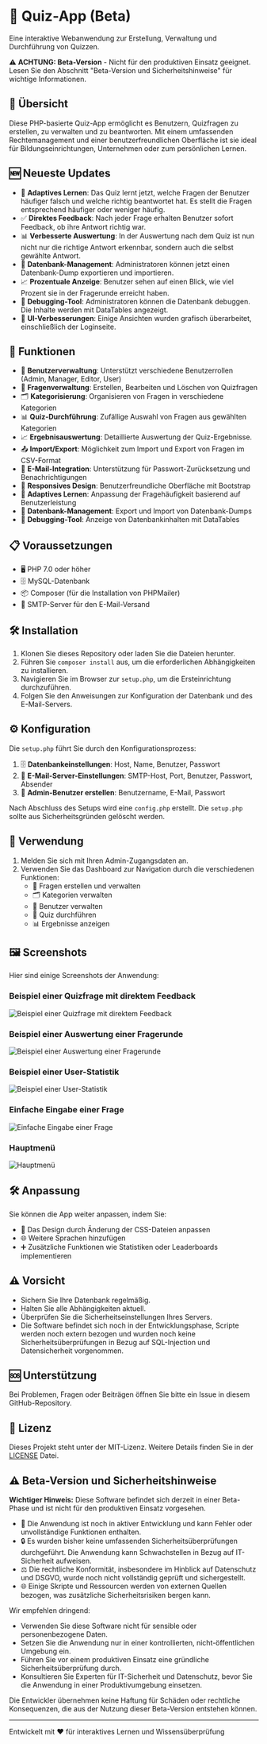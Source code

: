 # 🧠 Quiz-App (Beta)
Eine interaktive Webanwendung zur Erstellung, Verwaltung und Durchführung von Quizzen.

⚠️ **ACHTUNG: Beta-Version** - Nicht für den produktiven Einsatz geeignet. Lesen Sie den Abschnitt "Beta-Version und Sicherheitshinweise" für wichtige Informationen.

## 🌟 Übersicht

Diese PHP-basierte Quiz-App ermöglicht es Benutzern, Quizfragen zu erstellen, zu verwalten und zu beantworten. Mit einem umfassenden Rechtemanagement und einer benutzerfreundlichen Oberfläche ist sie ideal für Bildungseinrichtungen, Unternehmen oder zum persönlichen Lernen.

## 🆕 Neueste Updates

- 🧠 **Adaptives Lernen**: Das Quiz lernt jetzt, welche Fragen der Benutzer häufiger falsch und welche richtig beantwortet hat. Es stellt die Fragen entsprechend häufiger oder weniger häufig.
- ✅ **Direktes Feedback**: Nach jeder Frage erhalten Benutzer sofort Feedback, ob ihre Antwort richtig war.
- 📊 **Verbesserte Auswertung**: In der Auswertung nach dem Quiz ist nun nicht nur die richtige Antwort erkennbar, sondern auch die selbst gewählte Antwort.
- 💾 **Datenbank-Management**: Administratoren können jetzt einen Datenbank-Dump exportieren und importieren.
- 📈 **Prozentuale Anzeige**: Benutzer sehen auf einen Blick, wie viel Prozent sie in der Fragerunde erreicht haben.
- 🐞 **Debugging-Tool**: Administratoren können die Datenbank debuggen. Die Inhalte werden mit DataTables angezeigt.
- 🎨 **UI-Verbesserungen**: Einige Ansichten wurden grafisch überarbeitet, einschließlich der Loginseite.

## 🚀 Funktionen

- 👥 **Benutzerverwaltung**: Unterstützt verschiedene Benutzerrollen (Admin, Manager, Editor, User)
- 📝 **Fragenverwaltung**: Erstellen, Bearbeiten und Löschen von Quizfragen
- 🗂️ **Kategorisierung**: Organisieren von Fragen in verschiedene Kategorien
- 📊 **Quiz-Durchführung**: Zufällige Auswahl von Fragen aus gewählten Kategorien
- 📈 **Ergebnisauswertung**: Detaillierte Auswertung der Quiz-Ergebnisse.
- 📤 **Import/Export**: Möglichkeit zum Import und Export von Fragen im CSV-Format
- 📧 **E-Mail-Integration**: Unterstützung für Passwort-Zurücksetzung und Benachrichtigungen
- 🎨 **Responsives Design**: Benutzerfreundliche Oberfläche mit Bootstrap
- 🧠 **Adaptives Lernen**: Anpassung der Fragehäufigkeit basierend auf Benutzerleistung
- 💾 **Datenbank-Management**: Export und Import von Datenbank-Dumps
- 🐞 **Debugging-Tool**: Anzeige von Datenbankinhalten mit DataTables

## 📋 Voraussetzungen

- 🖥️ PHP 7.0 oder höher
- 🗄️ MySQL-Datenbank
- 📦 Composer (für die Installation von PHPMailer)
- 📨 SMTP-Server für den E-Mail-Versand

## 🛠️ Installation

1. Klonen Sie dieses Repository oder laden Sie die Dateien herunter.
2. Führen Sie `composer install` aus, um die erforderlichen Abhängigkeiten zu installieren.
3. Navigieren Sie im Browser zur `setup.php`, um die Ersteinrichtung durchzuführen.
4. Folgen Sie den Anweisungen zur Konfiguration der Datenbank und des E-Mail-Servers.

## ⚙️ Konfiguration

Die `setup.php` führt Sie durch den Konfigurationsprozess:

1. 🗄️ **Datenbankeinstellungen**: Host, Name, Benutzer, Passwort
2. 📧 **E-Mail-Server-Einstellungen**: SMTP-Host, Port, Benutzer, Passwort, Absender
3. 👤 **Admin-Benutzer erstellen**: Benutzername, E-Mail, Passwort

Nach Abschluss des Setups wird eine `config.php` erstellt. Die `setup.php` sollte aus Sicherheitsgründen gelöscht werden.

## 🚀 Verwendung

1. Melden Sie sich mit Ihren Admin-Zugangsdaten an.
2. Verwenden Sie das Dashboard zur Navigation durch die verschiedenen Funktionen:
   - 📝 Fragen erstellen und verwalten
   - 🗂️ Kategorien verwalten
   - 👥 Benutzer verwalten
   - 🧠 Quiz durchführen
   - 📊 Ergebnisse anzeigen

## 🖼️ Screenshots

Hier sind einige Screenshots der Anwendung:

### Beispiel einer Quizfrage mit direktem Feedback
![Beispiel einer Quizfrage mit direktem Feedback](screenshots/question-feedback.png)

### Beispiel einer Auswertung einer Fragerunde
![Beispiel einer Auswertung einer Fragerunde](screenshots/question-result.png)

### Beispiel einer User-Statistik
![Beispiel einer User-Statistik](screenshots/quizstatistic.png)

### Einfache Eingabe einer Frage
![Einfache Eingabe einer Frage](screenshots/add-question.png)

### Hauptmenü
![Hauptmenü](screenshots/hauptmenu.png)

## 🛠️ Anpassung

Sie können die App weiter anpassen, indem Sie:

- 🎨 Das Design durch Änderung der CSS-Dateien anpassen
- 🌐 Weitere Sprachen hinzufügen
- ➕ Zusätzliche Funktionen wie Statistiken oder Leaderboards implementieren

## ⚠️ Vorsicht

- Sichern Sie Ihre Datenbank regelmäßig.
- Halten Sie alle Abhängigkeiten aktuell.
- Überprüfen Sie die Sicherheitseinstellungen Ihres Servers.
- Die Software befindet sich noch in der Entwicklungsphase, Scripte werden noch extern bezogen und wurden noch keine Sicherheitsüberprüfungen in Bezug auf SQL-Injection  und Datensicherheit vorgenommen.

## 🆘 Unterstützung

Bei Problemen, Fragen oder Beiträgen öffnen Sie bitte ein Issue in diesem GitHub-Repository.

## 📄 Lizenz

Dieses Projekt steht unter der MIT-Lizenz. Weitere Details finden Sie in der [LICENSE](LICENSE) Datei.

## ⚠️ Beta-Version und Sicherheitshinweise

**Wichtiger Hinweis:** Diese Software befindet sich derzeit in einer Beta-Phase und ist nicht für den produktiven Einsatz vorgesehen.

- 🚧 Die Anwendung ist noch in aktiver Entwicklung und kann Fehler oder unvollständige Funktionen enthalten.
- 🔒 Es wurden bisher keine umfassenden Sicherheitsüberprüfungen durchgeführt. Die Anwendung kann Schwachstellen in Bezug auf IT-Sicherheit aufweisen.
- ⚖️ Die rechtliche Konformität, insbesondere im Hinblick auf Datenschutz und DSGVO, wurde noch nicht vollständig geprüft und sichergestellt.
- 🌐 Einige Skripte und Ressourcen werden von externen Quellen bezogen, was zusätzliche Sicherheitsrisiken bergen kann.

Wir empfehlen dringend:
- Verwenden Sie diese Software nicht für sensible oder personenbezogene Daten.
- Setzen Sie die Anwendung nur in einer kontrollierten, nicht-öffentlichen Umgebung ein.
- Führen Sie vor einem produktiven Einsatz eine gründliche Sicherheitsüberprüfung durch.
- Konsultieren Sie Experten für IT-Sicherheit und Datenschutz, bevor Sie die Anwendung in einer Produktivumgebung einsetzen.

Die Entwickler übernehmen keine Haftung für Schäden oder rechtliche Konsequenzen, die aus der Nutzung dieser Beta-Version entstehen können.

---

Entwickelt mit ❤️ für interaktives Lernen und Wissensüberprüfung
